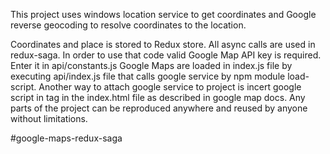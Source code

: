 This project uses windows location service to get coordinates and Google reverse geocoding to resolve coordinates to the location.

Coordinates and place is stored to Redux store.
All async calls are used in redux-saga.
In order to use that code valid Google Map API key is required. Enter it in api/constants.js
Google Maps are loaded in index.js file by executing api/index.js file that calls google service by npm module load-script.
Another way to attach google service to project is incert google script in <script></script> tag in the index.html file as described in google map docs.
Any parts of the project can be reproduced anywhere and reused by anyone without limitations.

#google-maps-redux-saga